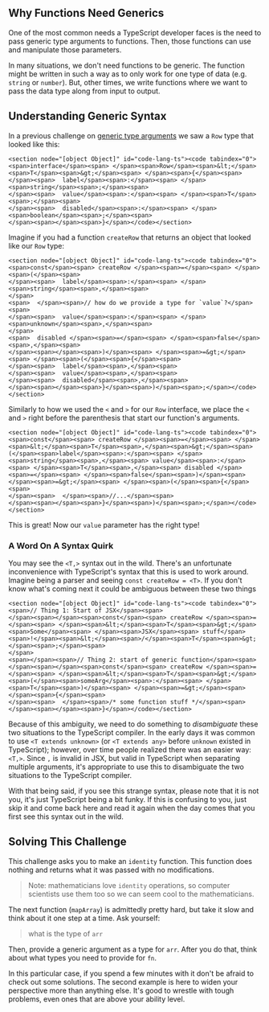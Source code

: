 ## Why Functions Need Generics

One of the most common needs a TypeScript developer faces is the need to pass generic type arguments to functions. Then, those functions can use and manipulate those parameters.

In many situations, we don't need functions to be generic. The function might be written in such a way as to only work for one type of data (e.g. `string` or `number`). But, other times, we write functions where we want to pass the data type along from input to output.

## Understanding Generic Syntax

In a previous challenge on [generic type arguments](https://typehero.dev/challenge/generic-type-arguments) we saw a `Row` type that looked like this:

```
<section node="[object Object]" id="code-lang-ts"><code tabindex="0"><span>interface</span><span> </span><span>Row</span><span>&lt;</span><span>T</span><span>&gt;</span><span> </span><span>{</span><span>
</span><span>  label</span><span>:</span><span> </span><span>string</span><span>;</span><span>
</span><span>  value</span><span>:</span><span> </span><span>T</span><span>;</span><span>
</span><span>  disabled</span><span>:</span><span> </span><span>boolean</span><span>;</span><span>
</span><span></span><span>}</span></code></section>
```

Imagine if you had a function `createRow` that returns an object that looked like our `Row` type:

```
<section node="[object Object]" id="code-lang-ts"><code tabindex="0"><span>const</span><span> createRow </span><span>=</span><span> </span><span>(</span><span>
</span><span>  label</span><span>:</span><span> </span><span>string</span><span>,</span><span>
</span>
<span>  </span><span>// how do we provide a type for `value`?</span><span>
</span><span>  value</span><span>:</span><span> </span><span>unknown</span><span>,</span><span>
</span>
<span>  disabled </span><span>=</span><span> </span><span>false</span><span>,</span><span>
</span><span></span><span>)</span><span> </span><span>=&gt;</span><span> </span><span>(</span><span>{</span><span>
</span><span>  label</span><span>,</span><span>
</span><span>  value</span><span>,</span><span>
</span><span>  disabled</span><span>,</span><span>
</span><span></span><span>}</span><span>)</span><span>;</span></code></section>
```

Similarly to how we used the `<` and `>` for our `Row` interface, we place the `<` and `>` right before the parenthesis that start our function's arguments.

```
<section node="[object Object]" id="code-lang-ts"><code tabindex="0"><span>const</span><span> createRow </span><span>=</span><span> </span><span>&lt;</span><span>T</span><span>,</span><span>&gt;</span><span>(</span><span>label</span><span>:</span><span> </span><span>string</span><span>,</span><span> value</span><span>:</span><span> </span><span>T</span><span>,</span><span> disabled </span><span>=</span><span> </span><span>false</span><span>)</span><span> </span><span>=&gt;</span><span> </span><span>(</span><span>{</span><span>
</span><span>  </span><span>//...</span><span>
</span><span></span><span>}</span><span>)</span><span>;</span></code></section>
```

This is great! Now our `value` parameter has the right type!

### A Word On A Syntax Quirk

You may see the `<T,>` syntax out in the wild. There's an unfortunate inconvenience with TypeScript's syntax that this is used to work around. Imagine being a parser and seeing `const createRow = <T>`. If you don't know what's coming next it could be ambiguous between these two things

```
<section node="[object Object]" id="code-lang-ts"><code tabindex="0"><span>// Thing 1: Start of JSX</span><span>
</span><span></span><span>const</span><span> createRow </span><span>=</span><span> </span><span>&lt;</span><span>T</span><span>&gt;</span><span>Some</span><span> </span><span>JSX</span><span> stuff</span><span>!</span><span>&lt;</span><span>/</span><span>T</span><span>&gt;</span><span>;</span><span>
</span>
<span></span><span>// Thing 2: start of generic function</span><span>
</span><span></span><span>const</span><span> createRow </span><span>=</span><span> </span><span>&lt;</span><span>T</span><span>&gt;</span><span>(</span><span>someArg</span><span>:</span><span> </span><span>T</span><span>)</span><span> </span><span>=&gt;</span><span> </span><span>{</span><span>
</span><span>  </span><span>/* some function stuff */</span><span>
</span><span></span><span>}</span></code></section>
```

Because of this ambiguity, we need to do something to _disambiguate_ these two situations to the TypeScript compiler. In the early days it was common to use `<T extends unknown>` (or `<T extends any>` before `unknown` existed in TypeScript); however, over time people realized there was an easier way: `<T,>`. Since `,` is invalid in JSX, but valid in TypeScript when separating multiple arguments, it's appropriate to use this to disambiguate the two situations to the TypeScript compiler.

With that being said, if you see this strange syntax, please note that it is not you, it's just TypeScript being a bit funky. If this is confusing to you, just skip it and come back here and read it again when the day comes that you first see this syntax out in the wild.

## Solving This Challenge

This challenge asks you to make an `identity` function. This function does nothing and returns what it was passed with no modifications.

> Note: mathematicians love `identity` operations, so computer scientists use them too so we can seem cool to the mathematicians.

The next function (`mapArray`) is admittedly pretty hard, but take it slow and think about it one step at a time. Ask yourself:

> what is the type of `arr`

Then, provide a generic argument as a type for `arr`. After you do that, think about what types you need to provide for `fn`.

In this particular case, if you spend a few minutes with it don't be afraid to check out some solutions. The second example is here to widen your perspective more than anything else. It's good to wrestle with tough problems, even ones that are above your ability level.